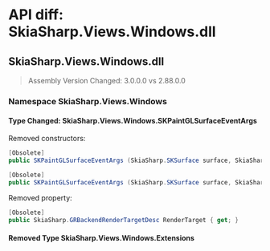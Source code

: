 # API diff: SkiaSharp.Views.Windows.dll

## SkiaSharp.Views.Windows.dll

> Assembly Version Changed: 3.0.0.0 vs 2.88.0.0

### Namespace SkiaSharp.Views.Windows

#### Type Changed: SkiaSharp.Views.Windows.SKPaintGLSurfaceEventArgs

Removed constructors:

```csharp
[Obsolete]
public SKPaintGLSurfaceEventArgs (SkiaSharp.SKSurface surface, SkiaSharp.GRBackendRenderTargetDesc renderTarget);

[Obsolete]
public SKPaintGLSurfaceEventArgs (SkiaSharp.SKSurface surface, SkiaSharp.GRBackendRenderTarget renderTarget, SkiaSharp.GRSurfaceOrigin origin, SkiaSharp.SKColorType colorType, SkiaSharp.GRGlFramebufferInfo glInfo);
```

Removed property:

```csharp
[Obsolete]
public SkiaSharp.GRBackendRenderTargetDesc RenderTarget { get; }
```


#### Removed Type SkiaSharp.Views.Windows.Extensions

